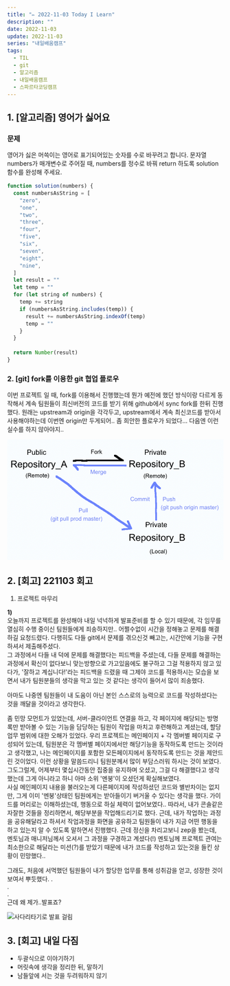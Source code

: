 ```yaml
---
title: "✏️ 2022-11-03 Today I Learn"
description: ""
date: 2022-11-03
update: 2022-11-03
series: "내일배움캠프"
tags:
  - TIL
  - git
  - 알고리즘
  - 내일배움캠프
  - 스파르타코딩캠프
---
```


## 1. [알고리즘] 영어가 싫어요

### 문제

영어가 싫은 머쓱이는 영어로 표기되어있는 숫자를 수로 바꾸려고 합니다. 문자열 numbers가 매개변수로 주어질 때, numbers를 정수로 바꿔 return 하도록 solution 함수를 완성해 주세요.

```javascript
function solution(numbers) {
  const numbersAsString = [
    "zero",
    "one",
    "two",
    "three",
    "four",
    "five",
    "six",
    "seven",
    "eight",
    "nine",
  ]
  let result = ""
  let temp = ""
  for (let string of numbers) {
    temp += string
    if (numbersAsString.includes(temp)) {
      result += numbersAsString.indexOf(temp)
      temp = ""
    }
  }

  return Number(result)
}
```

### 2. [git] fork를 이용한 git 협업 플로우

이번 프로젝트 일 때, fork를 이용해서 진행했는데 뭔가 예전에 했던 방식이랑 다르게 동작해서 계속 팀원들이 최신버전의 코드를 받기 위해 github에서 sync fork를 한뒤 진행했다. 원래는 upstream과 origin을 각각두고, upstream에서 계속 최신코드를 받아서 사용해야하는데 이번엔 origin만 두게되어.. 좀 희안한 플로우가 되었다... 다음엔 이런실수를 하지 않아야지..

![이상적인 Fork협업 플로우](/image/221103_01.png)

## 2. [회고] 221103 회고

1. 프로젝트 마무리

**1)**  
오늘까지 프로젝트를 완성해야 내일 넉넉하게 발표준비를 할 수 있기 때문에, 각 임무를 열심히 수행 중이신 팀원들에게 죄송하지만..
어쩔수없이 시간을 정해놓고 문제를 해결하길 요청드렸다.
다행히도 다들 git에서 문제를 겪으신것 빼고는, 시간안에 기능을 구현하셔서 제출해주셨다.  
그 과정에서 다들 내 덕에 문제를 해결했다는 피드백을 주셨는데, 다들 문제를 해결하는 과정에서 확신이 없다보니 맞는방향으로 가고있음에도 불구하고 그걸 적용하지 않고 있다가, '잘하고 계십니다!'라는 피드백을 드렸을 때 그제야 코드를 적용하시는 모습을 보면서 내가 팀원분들의 생각을 막고 있는 것 같다는 생각이 들어서 많이 죄송했다.

아마도 나중엔 팀원들이 내 도움이 아닌 본인 스스로의 능력으로 코드를 작성하셨다는 것을 깨달을 것이라고 생각한다.

좀 민망 모먼트가 있었는데, 서버-클라이언트 연결을 하고, 각 페이지에 해당되는 방명록만 받아볼 수 있는 기능을 담당하는 팀원이 작업을 마치고 후련해하고 계셨는데, 할당업무 범위에 대한 오해가 있었다. 우리 프로젝트는 메인페이지 + 각 멤버별 페이지로 구성되어 있는데, 팀원분은 각 멤버별 페이지에서만 해당기능을 동작하도록 만드는 것이라고 생각했고, 나는 메인페이지를 포함한 모든페이지에서 동작하도록 만드는 것을 제안드린 것이었다. 이런 상황을 말씀드리니 팀원분께서 많이 부담스러워 하시는 것이 보였다. 그도그럴게, 어제부터 몇십시간동안 집중을 유지하며 오셨고, 그걸 다 해결했다고 생각했는데 그게 아니라고 하니 아마 소위 '멘붕'이 오셨던게 확실해보였다.  
사실 메인페이지 내용을 불러오는게 다른페이지에 작성하셨던 코드와 별반차이는 없지만, 그게 이미 '멘붕'상태인 팀원에게는 받아들이기 버거울 수 있다는 생각을 했다. 가이드를 머리로는 이해하셨는데, 행동으로 하실 체력이 없어보였다..
따라서, 내가 콘솔같은 자잘한 것들을 정리하면서, 해당부분을 작업해드리기로 했다. 근데, 내가 작업하는 과정을 공유해달라고 하셔서 작업과정을 화면을 공유하고 팀원들이 내가 지금 어떤 행동을 하고 있는지 알 수 있도록 말하면서 진행했다. 근데 정신을 차리고보니 zep을 봤는데, 멘토님과 매니저님께서 오셔서 그 과정을 구경하고 계셨다(!)
멘토님께 프로젝트 관여는 최소한으로 해달라는 미션(?)를 받았기 때문에 내가 코드를 작성하고 있는것을 들킨 상황이 민망했다..

그래도, 처음에 서먹했던 팀원들이 내가 할당한 업무를 통해 성취감을 얻고, 성장한 것이 보여서 뿌듯했다.
.  
.  
.  
근데 왜 제가..발표죠?

![사다리타기로 발표 걸림](221103_02.png)

## 3. [회고] 내일 다짐

- 두괄식으로 이야기하기
- 머릿속에 생각을 정리한 뒤, 말하기
- 남들앞에 서는 것을 두려워하지 않기
